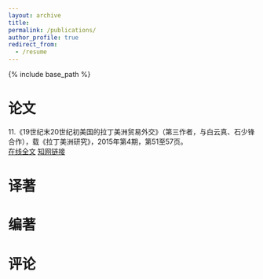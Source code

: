 ```yaml
---
layout: archive
title: 
permalink: /publications/
author_profile: true
redirect_from:
  - /resume
---
```


{% include base_path %}

# 论文
11.《19世纪末20世纪初美国的拉丁美洲贸易外交》（第三作者，与白云真、石少锋合作），载《拉丁美洲研究》，2015年第4期，第51至57页。<br>
    [在线全文](http://sym915.github.io/_publications/paper1.pdf)  [知网链接](https://kns.cnki.net/kcms/detail/detail.aspx?dbcode=CJFD&dbname=CJFDLAST2015&filename=LDMZ201504009&uniplatform=NZKPT&v=XWrDupyH212lih79re67IBlv2dBYGsXcRYpOz5mSfihvsoLndImqDm9yXPwq7UoN) <br>




# 译著



# 编著


# 评论
